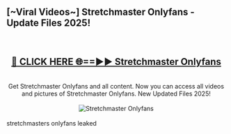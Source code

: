 <h2>[~Viral Videos~] Stretchmaster Onlyfans - Update Files 2025!</h2>
<br>
<div align="center">
<h2><a href="https://betterlinks.top/A2PfLJ" rel="nofollow">🔴 CLICK HERE 🌐==►► Stretchmaster Onlyfans</a></h2>
<br>
Get Stretchmaster Onlyfans and all content. Now you can access all videos and pictures of Stretchmaster Onlyfans. New Updated Files 2025!
<br>
<br>
<a href="https://betterlinks.top/A2PfLJ" rel="nofollow" data-target="animated-image.originalLink"><img src="https://i.ibb.co.com/WyWwxjT/player-gif2.gif" alt="Stretchmaster Onlyfans" style="max-width: 100%; display: inline-block;" data-target="animated-image.originalImage"></a>
</div>
<br>
stretchmasters onlyfans leaked